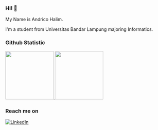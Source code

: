 ### Hi! 👋 

My Name is Andrico Halim.

I'm a student from Universitas Bandar Lampung majoring Informatics.
  
### Github Statistic
<p align="left">
<a href="https://github.com/AndricoHalim">
  <img height="150em" src="https://github-readme-stats-eight-theta.vercel.app/api?username=AndricoHalim&show_icons=true&theme=algolia&include_all_commits=true&count_private=true"/>
  <img height="150em" src="https://github-readme-stats-eight-theta.vercel.app/api/top-langs/?username=AndricoHalim&layout=compact&langs_count=8&theme=algolia"/>
</a>
</p>

### Reach me on
<a href="https://www.linkedin.com/in/andrico-halim/">![LinkedIn](https://img.shields.io/badge/LinkedIn-0077B5?style=for-the-badge&logo=linkedin&logoColor=white)</a>
